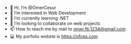 - 👋 Hi, I’m @OmerCesur
- 👀 I’m interested in Web Development
- 🌱 I’m currently learning .NET
- 🤝 I’m looking to collaborate on web projects
- 📫 How to reach me by mail to omer.fb.1234@gmail.com
- 💻 My porfolio webste is https://ofces.com
